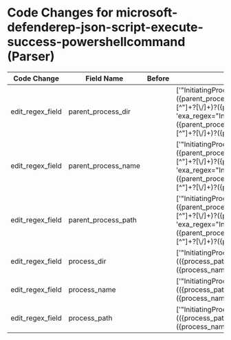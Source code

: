 # Code Changes for microsoft-defenderep-json-script-execute-success-powershellcommand (Parser)

| Code Change | Field Name | Before | After |
|-------------|------------|--------|-------|
| edit_regex_field | parent_process_dir |  | ['"InitiatingProcessParentFileName":"({parent_process_path}({parent_process_dir}[^"]+?[\\\/]+)?({parent_process_name}[^"\\\/]+))"', 'exa_regex="InitiatingProcessParentFileName":"({parent_process_path}({parent_process_dir}[^"]+?[\\\/]+)?({parent_process_name}[^"\\\/]+))"'] |
| edit_regex_field | parent_process_name |  | ['"InitiatingProcessParentFileName":"({parent_process_path}({parent_process_dir}[^"]+?[\\\/]+)?({parent_process_name}[^"\\\/]+))"', 'exa_regex="InitiatingProcessParentFileName":"({parent_process_path}({parent_process_dir}[^"]+?[\\\/]+)?({parent_process_name}[^"\\\/]+))"'] |
| edit_regex_field | parent_process_path |  | ['"InitiatingProcessParentFileName":"({parent_process_path}({parent_process_dir}[^"]+?[\\\/]+)?({parent_process_name}[^"\\\/]+))"', 'exa_regex="InitiatingProcessParentFileName":"({parent_process_path}({parent_process_dir}[^"]+?[\\\/]+)?({parent_process_name}[^"\\\/]+))"'] |
| edit_regex_field | process_dir |  | ['"InitiatingProcessFolderPath":\s*"(({process_path}({process_dir}[^"]+?[\\\/]+)({process_name}[^"\\\/]+(\.exe)))|({=process_dir}[^"]+))"', 'exa_json_path=$..InitiatingProcessFolderPath,exa_regex=^(({process_path}({process_dir}[^"]+?[\\\/]+)({process_name}[^"\\\/]+(\.exe)))|({=process_dir}[^"]+))$'] |
| edit_regex_field | process_name |  | ['"InitiatingProcessFolderPath":\s*"(({process_path}({process_dir}[^"]+?[\\\/]+)({process_name}[^"\\\/]+(\.exe)))|({=process_dir}[^"]+))"', 'InitiatingProcessFileName":\s*"({process_name}[^"]+)"', 'exa_json_path=$..InitiatingProcessFolderPath,exa_regex=^(({process_path}({process_dir}[^"]+?[\\\/]+)({process_name}[^"\\\/]+(\.exe)))|({=process_dir}[^"]+))$'] |
| edit_regex_field | process_path |  | ['"InitiatingProcessFolderPath":\s*"(({process_path}({process_dir}[^"]+?[\\\/]+)({process_name}[^"\\\/]+(\.exe)))|({=process_dir}[^"]+))"', 'exa_json_path=$..InitiatingProcessFolderPath,exa_regex=^(({process_path}({process_dir}[^"]+?[\\\/]+)({process_name}[^"\\\/]+(\.exe)))|({=process_dir}[^"]+))$'] |